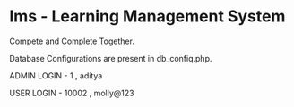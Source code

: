 # lms - Learning Management System

Compete and Complete Together.

Database Configurations are present in db_confiq.php.

ADMIN LOGIN - 1 , aditya

USER LOGIN - 10002 , molly@123

